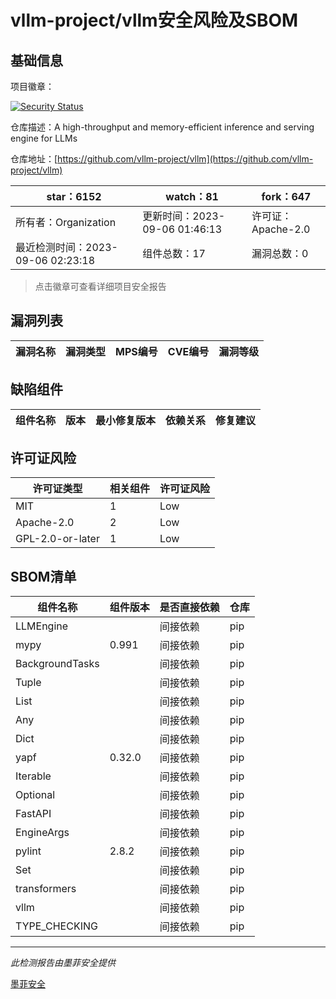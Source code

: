 # vllm-project/vllm安全风险及SBOM

## 基础信息

项目徽章：

[![Security Status](https://www.murphysec.com/platform3/v31/badge/1699125914205208576.svg)](https://www.murphysec.com/console/report/1692240541550268416/1699125914205208576)

仓库描述：A high-throughput and memory-efficient inference and serving engine for LLMs

仓库地址：[https://github.com/vllm-project/vllm](https://github.com/vllm-project/vllm)

| star：6152 | watch：81 | fork：647 |
| ----------- | -------------- | ------------ |
| 所有者：Organization | 更新时间：2023-09-06 01:46:13 | 许可证：Apache-2.0 |
| 最近检测时间：2023-09-06 02:23:18 | 组件总数：17 | 漏洞总数：0 |

> 点击徽章可查看详细项目安全报告



## 漏洞列表

| 漏洞名称 | 漏洞类型 | MPS编号 | CVE编号 | 漏洞等级 |
| ------- | ------ | ------- | ------ | ----- |





## 缺陷组件

| 组件名称 | 版本 | 最小修复版本 | 依赖关系 | 修复建议 |
| -------- | ---- | ------------ | -------- | -------- |





## 许可证风险

| 许可证类型 | 相关组件 | 许可证风险 |
| ---------- | -------- | ---------- |
|MIT|1|Low|
|Apache-2.0|2|Low|
|GPL-2.0-or-later|1|Low|




## SBOM清单

| 组件名称 | 组件版本 | 是否直接依赖 | 仓库 |
| -------- | -------- | ------------ | ---- |
|LLMEngine||间接依赖|pip|
|mypy|0.991|间接依赖|pip|
|BackgroundTasks||间接依赖|pip|
|Tuple||间接依赖|pip|
|List||间接依赖|pip|
|Any||间接依赖|pip|
|Dict||间接依赖|pip|
|yapf|0.32.0|间接依赖|pip|
|Iterable||间接依赖|pip|
|Optional||间接依赖|pip|
|FastAPI||间接依赖|pip|
|EngineArgs||间接依赖|pip|
|pylint|2.8.2|间接依赖|pip|
|Set||间接依赖|pip|
|transformers||间接依赖|pip|
|vllm||间接依赖|pip|
|TYPE_CHECKING||间接依赖|pip|


------

*此检测报告由墨菲安全提供*

[墨菲安全](www.murphysec.com)